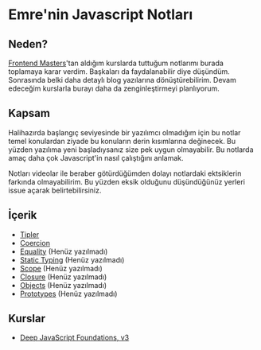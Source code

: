 # **Emre'nin Javascript Notları**

## Neden?

[Frontend Masters](https://frontendmasters.com)'tan aldığım kurslarda tuttuğum notlarımı burada toplamaya karar verdim. Başkaları da faydalanabilir diye düşündüm. Sonrasında belki daha detaylı blog yazılarına dönüştürebilirim. Devam edeceğim kurslarla burayı daha da zenginleştirmeyi planlıyorum.

## Kapsam

Halihazırda başlangıç seviyesinde bir yazılımcı olmadığım için bu notlar temel konulardan ziyade bu konuların derin kısımlarına değinecek. Bu yüzden yazılıma yeni başladıysanız size pek uygun olmayabilir. Bu notlarda amaç daha çok Javascript'in nasıl çalıştığını anlamak.

Notları videolar ile beraber götürdüğümden dolayı notlardaki ektsiklerin farkında olmayabilirim. Bu yüzden eksik olduğunu düşündüğünüz yerleri issue açarak belirtebilirsiniz.

## İçerik

- [Tipler](./1_TYPES.md)
- [Coercion](./2_COERCION.md)
- [Equality](./3_EQUALITY.md) (Henüz yazılmadı)
- [Static Typing](./4_STATIC_TYPING.md) (Henüz yazılmadı)
- [Scope](./5_SCOPE.md) (Henüz yazılmadı)
- [Closure](./6_CLOSURE.md) (Henüz yazılmadı)
- [Objects](./7_OBJECTS.md) (Henüz yazılmadı)
- [Prototypes](./8_PROTOTYPES.md) (Henüz yazılmadı)

## Kurslar

- [Deep JavaScript Foundations, v3](https://frontendmasters.com/courses/deep-javascript-v3/)
